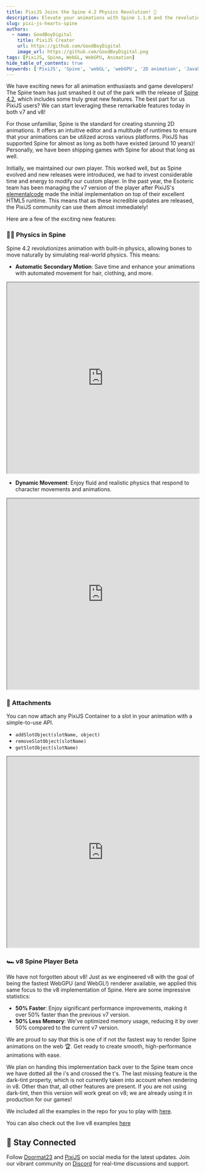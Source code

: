 ```yaml
---
title: PixiJS Joins the Spine 4.2 Physics Revolution! 🚀
description: Elevate your animations with Spine 1.1.0 and the revolutionary physics features of Spine 4.2, now fully integrated with PixiJS v8.
slug: pixi-js-hearts-spine
authors:
  - name: GoodBoyDigital
    title: PixiJS Creator
    url: https://github.com/GoodBoyDigital
    image_url: https://github.com/GoodBoyDigital.png
tags: [PixiJS, Spine, WebGL, WebGPU, Animation]
hide_table_of_contents: true
keywords: ['PixiJS', 'Spine', 'webGL', 'webGPU', '2D animation', 'JavaScript graphics', 'game development']
---
```


We have exciting news for all animation enthusiasts and game developers! The Spine team has just smashed it out of the park with the release of [Spine 4.2](https://en.esotericsoftware.com/blog/Spine-4.2-The-physics-revolution), which includes some truly great new features. The best part for us PixiJS users? We can start leveraging these remarkable features today in both v7 and v8!

<!--truncate-->

For those unfamiliar, Spine is the standard for creating stunning 2D animations. It offers an intuitive editor and a multitude of runtimes to ensure that your animations can be utilized across various platforms. PixiJS has supported Spine for almost as long as both have existed (around 10 years)! Personally, we have been shipping games with Spine for about that long as well.

Initially, we maintained our own player. This worked well, but as Spine evolved and new releases were introduced, we had to invest considerable time and energy to modify our custom player. In the past year, the Esoteric team has been managing the v7 version of the player after PixiJS's [elementalcode](https://x.com/miltoncandelero) made the initial implementation on top of their excellent HTML5 runtime. This means that as these incredible updates are released, the PixiJS community can use them almost immediately!

Here are a few of the exciting new features:

### 🏋️‍♂️ Physics in Spine

Spine 4.2 revolutionizes animation with built-in physics, allowing bones to move naturally by simulating real-world physics. This means:
- **Automatic Secondary Motion**: Save time and enhance your animations with automated movement for hair, clothing, and more.

<iframe src="https://pixijs.io/spine-v8/examples/physics2.html" width="100%" height="500"></iframe>

- **Dynamic Movement**: Enjoy fluid and realistic physics that respond to character movements and animations.

<iframe src="https://pixijs.io/spine-v8/examples/physics.html" width="100%" height="500"></iframe>

### 📎 Attachments

You can now attach any PixiJS Container to a slot in your animation with a simple-to-use API.

  - `addSlotObject(slotName, object)`
  - `removeSlotObject(slotName)`
  - `getSlotObject(slotName)`

<iframe src="https://pixijs.io/spine-v8/examples/slot-objects.html" width="100%" height="500"></iframe>

### 🏎️ v8 Spine Player Beta

We have not forgotten about v8! Just as we engineered v8 with the goal of being the fastest WebGPU (and WebGL!) renderer available, we applied this same focus to the v8 implementation of Spine. Here are some impressive statistics:

- **50% Faster**: Enjoy significant performance improvements, making it over 50% faster than the previous v7 version.
- **50% Less Memory**: We've optimized memory usage, reducing it by over 50% compared to the current v7 version.

We are proud to say that this is one of if not *the* fastest way to render Spine animations on the web 🏆. Get ready to create smooth, high-performance animations with ease.

We plan on handing this implementation back over to the Spine team once we have dotted all the i's and crossed the t's. The last missing feature is the dark-tint property, which is not currently taken into account when rendering in v8. Other than that, all other features are present. If you are not using dark-tint, then this version will work great on v8; we are already using it in production for our games!

We included all the examples in the repo for you to play with [here](https://github.com/pixijs/spine-v8/tree/main/examples).

You can also check out the live v8 examples [here](https://pixijs.io/spine-v8/examples/)

## 📲 Stay Connected

Follow [Doormat23](https://twitter.com/Doormat23) and [PixiJS](https://bsky.app/profile/pixijs.com) on social media for the latest updates. Join our vibrant community on [Discord](https://discord.gg/nrnDP9wtyX) for real-time discussions and support.
